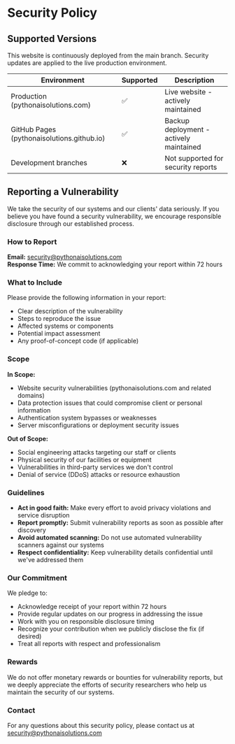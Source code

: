 # Security Policy

## Supported Versions

This website is continuously deployed from the main branch. Security updates are applied to the live production environment.

| Environment                                | Supported          | Description                             |
| ------------------------------------------ | ------------------ | --------------------------------------- |
| Production (pythonaisolutions.com)         | :white_check_mark: | Live website - actively maintained      |
| GitHub Pages (pythonaisolutions.github.io) | :white_check_mark: | Backup deployment - actively maintained |
| Development branches                       | :x:                | Not supported for security reports      |

## Reporting a Vulnerability

We take the security of our systems and our clients' data seriously. If you believe you have found a security vulnerability, we encourage responsible disclosure through our established process.

### How to Report

**Email:** security@pythonaisolutions.com  
**Response Time:** We commit to acknowledging your report within 72 hours

### What to Include

Please provide the following information in your report:

- Clear description of the vulnerability
- Steps to reproduce the issue
- Affected systems or components
- Potential impact assessment
- Any proof-of-concept code (if applicable)

### Scope

**In Scope:**

- Website security vulnerabilities (pythonaisolutions.com and related domains)
- Data protection issues that could compromise client or personal information
- Authentication system bypasses or weaknesses
- Server misconfigurations or deployment security issues

**Out of Scope:**

- Social engineering attacks targeting our staff or clients
- Physical security of our facilities or equipment
- Vulnerabilities in third-party services we don't control
- Denial of service (DDoS) attacks or resource exhaustion

### Guidelines

- **Act in good faith:** Make every effort to avoid privacy violations and service disruption
- **Report promptly:** Submit vulnerability reports as soon as possible after discovery
- **Avoid automated scanning:** Do not use automated vulnerability scanners against our systems
- **Respect confidentiality:** Keep vulnerability details confidential until we've addressed them

### Our Commitment

We pledge to:

- Acknowledge receipt of your report within 72 hours
- Provide regular updates on our progress in addressing the issue
- Work with you on responsible disclosure timing
- Recognize your contribution when we publicly disclose the fix (if desired)
- Treat all reports with respect and professionalism

### Rewards

We do not offer monetary rewards or bounties for vulnerability reports, but we deeply appreciate the efforts of security researchers who help us maintain the security of our systems.

### Contact

For any questions about this security policy, please contact us at security@pythonaisolutions.com
